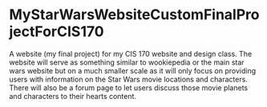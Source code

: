 # MyStarWarsWebsiteCustomFinalProjectForCIS170
  A website (my final project) for my CIS 170 website and design class. The website will serve as something similar to wookiepedia or the main star wars website but on a much smaller scale as it will only focus on providing users with information on the Star Wars movie locations and characters.  There will also be a forum page to let users discuss those movie planets and characters to their hearts content.

